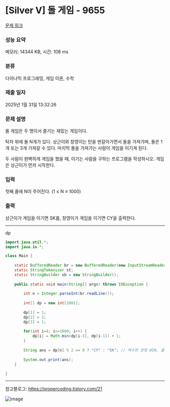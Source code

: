 # [Silver V] 돌 게임 - 9655 

[문제 링크](https://www.acmicpc.net/problem/9655) 

### 성능 요약

메모리: 14344 KB, 시간: 108 ms

### 분류

다이나믹 프로그래밍, 게임 이론, 수학

### 제출 일자

2025년 1월 31일 13:32:26

### 문제 설명

<p>돌 게임은 두 명이서 즐기는 재밌는 게임이다.</p>

<p>탁자 위에 돌 N개가 있다. 상근이와 창영이는 턴을 번갈아가면서 돌을 가져가며, 돌은 1개 또는 3개 가져갈 수 있다. 마지막 돌을 가져가는 사람이 게임을 이기게 된다.</p>

<p>두 사람이 완벽하게 게임을 했을 때, 이기는 사람을 구하는 프로그램을 작성하시오. 게임은 상근이가 먼저 시작한다.</p>

### 입력 

 <p>첫째 줄에 N이 주어진다. (1 ≤ N ≤ 1000)</p>

### 출력 

 <p>상근이가 게임을 이기면 SK를, 창영이가 게임을 이기면 CY을 출력한다.</p>

---

dp

```java
import java.util.*;
import java.io.*;

class Main {
    
    static BufferedReader br = new BufferedReader(new InputStreamReader(System.in));
    static StringTokenizer st;
    static StringBuilder sb = new StringBuilder();
    
    public static void main(String[] args) throws IOException {
        
        int n = Integer.parseInt(br.readLine());
        
        int[] dp = new int[1001];
        
        dp[1] = 1;
        dp[2] = 2;
        dp[3] = 1;
        
        for(int i=4; i<=1000; i++) {
            dp[i] = Math.min(dp[i-3], dp[i-1]) + 1;
        }
        
        String ans = dp[n] % 2 == 0 ? "CY" : "SK"; // 짝수면 창영 WIN, 홀수면 상근 WIN
        
        System.out.print(ans);
    }
    
}


```

---

참고블로그: https://propercoding.tistory.com/21

![image](https://github.com/user-attachments/assets/bb322891-39fb-46e8-b35e-6ba1a4f5c657)
